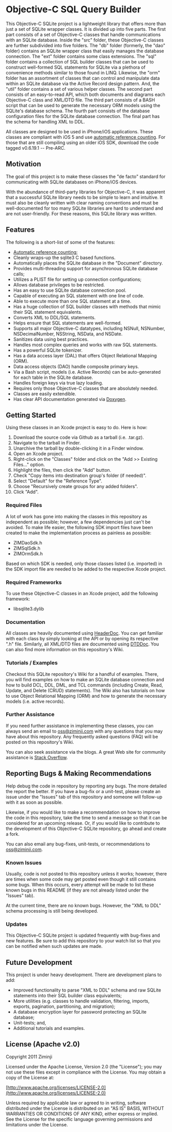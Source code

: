 # Objective-C SQL Query Builder

This Objective-C SQLite project is a lightweight library that offers more than just a set of SQLite wrapper classes.
It is divided up into five parts.  The first part consists of a set of Objective-C classes that handle communications
with an SQLite database.  Inside the "src" folder, these Objective-C classes are further subdivided into five folders.
The "db" folder (formerly, the "dao" folder) contains an SQLite wrapper class that easily manages the database connection.
The "ext" folder contains some class extensions. The "sql" folder contains a collection of SQL builder classes that can
be used to construct well-formed SQL statements for SQLite via a plethora of convenience methods similar to those found
in LINQ.  Likewise, the "orm" folder has an assortment of classes that can control and manipulate data within an SQLite
database via the Active Record design pattern. And, the "util" folder contains a set of various helper classes.  The
second part consists of an easy-to-read API, which both documents and diagrams each Objective-C class and XML/DTD file.
The third part consists of a BASH script that can be used to generate the necessary ORM models using the SQLite's database
schema.  The fourth part consists of the database configuration files for the SQLite database connection.  The final part
has the schema for handling XML to DDL.

All classes are designed to be used in iPhone/iOS applications.  These classes are compliant with iOS 5 and use [automatic
reference counting](http://clang.llvm.org/docs/AutomaticReferenceCounting.html).  For those that are still compiling using
an older iOS SDK, download the code tagged v0.6.19.1 -- Pre-ARC.

## Motivation

The goal of this project is to make these classes the "de facto" standard for communicating with SQLite databases on
iPhone/iOS devices.

With the abundance of third-party libraries for Objective-C, it was apparent that a successful SQLite library needs to
be simple to learn and intuitive.  It must also be cleanly written with clear naming conventions and must be well-documented
for too many SQLite libraries are hard to understand and are not user-friendly.  For these reasons, this SQLite library was
written.

## Features

The following is a short-list of some of the features:

* [Automatic reference counting](http://longweekendmobile.com/2011/09/07/objc-automatic-reference-counting-in-xcode-explained/);
* Cleanly wraps-up the sqlite3 C based functions.
* Automatically places the SQLite database in the "Document" directory.
* Provides multi-threading support for asynchronous SQLite database calls;
* Utilizes a PLIST file for setting up connection configurations;
* Allows database privileges to be restricted.
* Has an easy to use SQLite database connection pool.
* Capable of executing an SQL statement with one line of code.
* Able to execute more than one SQL statement at a time.
* Has a huge collection of SQL builder classes with methods that mimic their SQL statement equivalents.
* Converts XML to DDL/SQL statements.
* Helps ensure that SQL statements are well-formed.
* Supports all major Objective-C datatypes, including NSNull, NSNumber, NSDecimalNumber, NSString, NSData, and NSDate.
* Sanitizes data using best practices.
* Handles most complex queries and works with raw SQL statements.
* Has a powerful SQLite tokenizer.
* Has a data access layer (DAL) that offers Object Relational Mapping (ORM).
* Data access objects (DAO) handle composite primary keys.
* Via a Bash script, models (i.e. Active Records) can be auto-generated for each table in the SQLite database.
* Handles foreign keys via true lazy loading.
* Requires only those Objective-C classes that are absolutely needed.
* Classes are easily extendible.
* Has clear API documentation generated via [Doxygen](http://www.stack.nl/~dimitri/doxygen/).

## Getting Started

Using these classes in an Xcode project is easy to do.  Here is how:

1. Download the source code via Github as a tarball (i.e. .tar.gz).
2. Navigate to the tarball in Finder.
3. Unarchive the tarball by double-clicking it in a Finder window.
4. Open an Xcode project.
5. Right-click on the "Classes" folder and click on the "Add >> Existing Files..." option.
6. Highlight the files, then click the "Add" button.
7. Check "Copy items into destination group's folder (if needed)".
8. Select "Default" for the "Reference Type".
9. Choose "Recursively create groups for any added folders".
10. Click "Add".

### Required Files

A lot of work has gone into making the classes in this repository as independent as possible; however, a few
dependencies just can't be avoided.  To make life easier, the following SDK import files have been created to
make the implementation process as painless as possible:

* ZIMDaoSdk.h
* ZIMSqlSdk.h
* ZIMOrmSdk.h

Based on which SDK is needed, only those classes listed (i.e. imported) in the SDK import file are needed to be
added to the respective Xcode project.

### Required Frameworks

To use these Objective-C classes in an Xcode project, add the following framework:

* libsqlite3.dylib

### Documentation

All classes are heavily documented using [HeaderDoc](http://developer.apple.com/library/mac/#documentation/DeveloperTools/Conceptual/HeaderDoc/intro/intro.html#//apple_ref/doc/uid/TP40001215-CH345-SW1).
You can get familiar with each class by simply looking at the API or by opening its respective ".h" file.  Similarly,
all XML/DTD files are documented using [DTDDoc](http://dtddoc.sourceforge.net). You can also find more information on
this repository's Wiki.

### Tutorials / Examples

Checkout this SQLite repository's Wiki for a handful of examples.  There, you will find examples on how to make
an SQLite database connection and how to build DCL, DDL, DML, and TCL commands (including Create, Read, Update,
and Delete (CRUD) statements).  The Wiki also has tutorials on how to use Object Relational Mapping (ORM) and
how to generate the necessary models (i.e. active records).

### Further Assistance

If you need further assistance in implementing these classes, you can always send an email to oss@ziminji.com with
any questions that you may have about this repository.  Any frequently asked questions (FAQ) will be posted on this
repository's Wiki.

You can also seek assistance via the blogs.  A great Web site for community assistance is [Stack Overflow](http://stackoverflow.com).

## Reporting Bugs & Making Recommendations

Help debug the code in repository by reporting any bugs.  The more detailed the report the better.  If you have a bug-fix
or a unit-test, please create an issue under the "Issues" tab of this repository and someone will follow-up with it as
soon as possible.

Likewise, if you would like to make a recommendation on how to improve the code in this repository, take the time to send
a message so that it can be considered for an upcoming release.  Or, if you would like to contribute to the development of
this Objective-C SQLite repository, go ahead and create a fork.

You can also email any bug-fixes, unit-tests, or recommendations to oss@ziminji.com.

### Known Issues

Usually, code is not posted to this repository unless it works; however, there are times when some code may get posted
even though it still contains some bugs.  When this occurs, every attempt will be made to list these known bugs in this
README (if they are not already listed under the "Issues" tab).

At the current time, there are no known bugs. However, the "XML to DDL" schema processing is still being developed.

### Updates

This Objective-C SQLite project is updated frequently with bug-fixes and new features.  Be sure to add this repository
to your watch list so that you can be notified when such updates are made.

## Future Development

This project is under heavy development.  There are development plans to add:

* Improved functionality to parse "XML to DDL" schema and raw SQLite statements into their SQL builder class equivalents;
* More utilities (e.g. classes to handle validation, filtering, imports, exports, pagination, partitioning, and migration);
* A database encryption layer for password protecting an SQLite database;
* Unit-tests; and,
* Additional tutorials and examples.

## License (Apache v2.0)

Copyright 2011 Ziminji

Licensed under the Apache License, Version 2.0 (the "License"); you may not use these files except in compliance with the
License. You may obtain a copy of the License at:

[http://www.apache.org/licenses/LICENSE-2.0](http://www.apache.org/licenses/LICENSE-2.0)

Unless required by applicable law or agreed to in writing, software distributed under the License is distributed on an
"AS IS" BASIS, WITHOUT WARRANTIES OR CONDITIONS OF ANY KIND, either express or implied. See the License for the specific
language governing permissions and limitations under the License.
